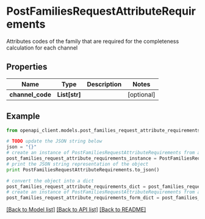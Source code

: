# PostFamiliesRequestAttributeRequirements

Attributes codes of the family that are required for the completeness calculation for each channel

## Properties
Name | Type | Description | Notes
------------ | ------------- | ------------- | -------------
**channel_code** | **List[str]** |  | [optional] 

## Example

```python
from openapi_client.models.post_families_request_attribute_requirements import PostFamiliesRequestAttributeRequirements

# TODO update the JSON string below
json = "{}"
# create an instance of PostFamiliesRequestAttributeRequirements from a JSON string
post_families_request_attribute_requirements_instance = PostFamiliesRequestAttributeRequirements.from_json(json)
# print the JSON string representation of the object
print PostFamiliesRequestAttributeRequirements.to_json()

# convert the object into a dict
post_families_request_attribute_requirements_dict = post_families_request_attribute_requirements_instance.to_dict()
# create an instance of PostFamiliesRequestAttributeRequirements from a dict
post_families_request_attribute_requirements_form_dict = post_families_request_attribute_requirements.from_dict(post_families_request_attribute_requirements_dict)
```
[[Back to Model list]](../README.md#documentation-for-models) [[Back to API list]](../README.md#documentation-for-api-endpoints) [[Back to README]](../README.md)


